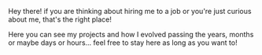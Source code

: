 Hey there! if you are thinking about hiring me to a job or you're just curious about me, that's the right place!

Here you can see my projects and how I evolved passing the years, months or maybe days or hours... feel free to stay here as long as you want to!
